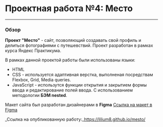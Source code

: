 # Проектная работа №4: Место

------

### Обзор
**Проект "Место"** - сайт, позволяющий создавать свой профиль и делиться фотографиями с путешевствий. Проект разработан в рамках курса Яндекс Практикума. 

В рамках данной проектой работы были использованы языки:
* HTML
* CSS - используется адаптивная верстка, выполненая посредствам  Flexbox, Grid, Media queries. 
* JavaScript - использутся функции открытия и закрытием формы ввода и редактирование полей ввода.
C использованием методологии **БЭМ nested**.

Макет сайта был разработан дизайнерами в **Figma** [Ссылка на макет в Figma](https://www.figma.com/file/2cn9N9jSkmxD84oJik7xL7/JavaScript.-Sprint-4?node-id=0%3A1)


_Ссылка на опубликованную работу:_https://lilium8.github.io/mesto/


